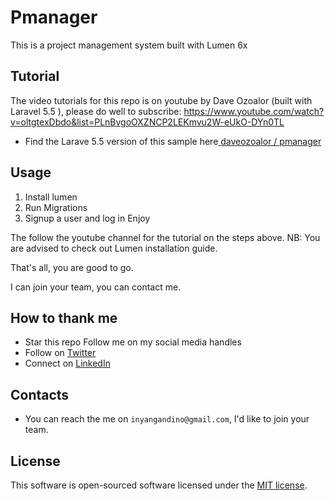 # Pmanager 
This is a project management system built with Lumen 6x

## Tutorial
The video tutorials for this repo is on youtube by Dave Ozoalor (built with Laravel 5.5 ), please do well to subscribe: https://www.youtube.com/watch?v=oltgtexDbdo&list=PLnBvgoOXZNCP2LEKmvu2W-eUkO-DYn0TL
* Find the Larave 5.5 version of this sample here[ daveozoalor /
pmanager ](https://github.com/daveozoalor/pmanager)

## Usage
1. Install lumen
2. Run Migrations
3. Signup a user and log in
Enjoy

The follow the youtube channel for the tutorial on the steps above. 
NB: You are advised to check out Lumen installation guide.

That's all, you are good to go.


I can join your team, you can contact me.

## How to thank me
* Star this repo
Follow me on my social media handles
* Follow on [Twitter](https://twitter.com/andreYang_)
* Connect on [LinkedIn](https://www.linkedin.com/in/andinoinyang/)


## Contacts

* You can reach the me on `inyangandino@gmail.com`, I'd like to join your team.

## License

This software is open-sourced software licensed under the [MIT license](http://opensource.org/licenses/MIT).
